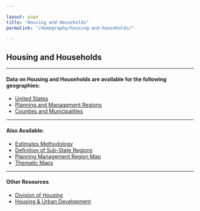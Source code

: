 ```yaml
---

layout: page
title: "Housing and Households"
permalink: "/demography/housing-and-households/"

---
```


## Housing and Households

- - -

#### Data on Housing and Households are available for the following geographies:

- [United States](/demography/united-states/)
- [Planning and Management Regions](/demography/planning-and-management-regions/)
- [Counties and Municipalities](/demography/counties-and-municipalities/)

- - -

#### Also Available:

- [Estimates Methodology](https://drive.google.com/file/d/0B0m67XbcqVYRSl9pcU9Sek9aQzA/view?usp=sharing)
- [Definition of Sub-State Regions](https://drive.google.com/file/d/0B0m67XbcqVYRMDUyMTRoRkdEVzg/view?usp=sharing)
- [Planning Management Region Map](https://drive.google.com/open?id=0B2oqdPZKJqK7VjNuRWdiYnRhbnM)
- [Thematic Maps](/demography/thematic-maps/)

- - -

#### Other Resources

- [Division of Housing](https://www.colorado.gov/pacific/dola/division-housing)
- [Housing & Urban Development](http://www.huduser.org/portal/)